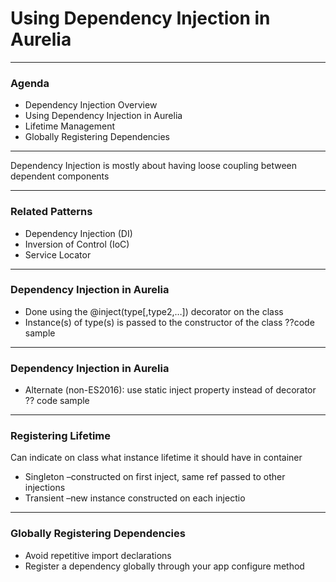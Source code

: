 # Using Dependency Injection in Aurelia

---
### Agenda
- Dependency Injection Overview 
- Using Dependency Injection in Aurelia 
- Lifetime Management 
- Globally Registering Dependencies

---
Dependency Injection is mostly about having loose coupling between dependent components

---
### Related Patterns
- Dependency Injection (DI)
- Inversion of Control (IoC)
- Service Locator

---
### Dependency Injection in Aurelia
- Done using the @inject(type[,type2,…]) decorator on the class 
- Instance(s) of type(s) is passed to the constructor of the class
 ??code sample
---

### Dependency Injection in Aurelia
- Alternate (non-ES2016): use static inject property instead of decorator
 ?? code sample

---
### Registering Lifetime

Can indicate on class what instance lifetime it should have in container 
- Singleton –constructed on first inject, same ref passed to other injections
- Transient –new instance constructed on each injectio

---
### Globally Registering Dependencies
- Avoid repetitive import declarations 
- Register a dependency globally through your app configure method 
